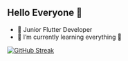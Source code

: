 ## Hello Everyone  👋




- 👯 Junior Flutter Developer
- 🌱 I’m currently learning everything 🤣




[![GitHub Streak](https://github-readme-streak-stats.herokuapp.com?user=Sameetdmr&theme=radical)](https://git.io/streak-stats)

